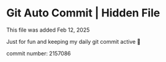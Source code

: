 # Git Auto Commit | Hidden File

This file was added Feb 12, 2025

Just for fun and keeping my daily git commit active 🤪

commit number: 2157086
